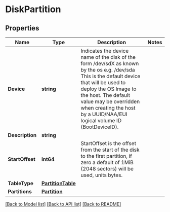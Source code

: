 # DiskPartition

## Properties

Name | Type | Description | Notes
------------ | ------------- | ------------- | -------------
**Device** | **string** | Indicates the device name of the disk of the form /dev/sdX as known by the os e.g. /dev/sda This is the default device that will be used to deploy the OS Image to the host. The default value may be overridden when creating the host by a UUID/NAA/EUI  logical volume ID (BootDeviceID). | 
**Description** | **string** |  | 
**StartOffset** | **int64** | StartOffset is the offset from the start of the disk to the first partition,  if zero a default of 1MiB (2048 sectors) will be used, units bytes. | 
**TableType** | [**PartitionTable**](PartitionTable.md) |  | 
**Partitions** | [**Partition**](Partition.md) |  | 

[[Back to Model list]](../README.md#documentation-for-models) [[Back to API list]](../README.md#documentation-for-api-endpoints) [[Back to README]](../README.md)



